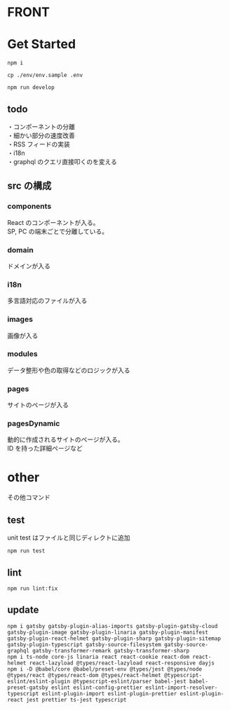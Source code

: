 # FRONT

# Get Started

```
npm i

cp ./env/env.sample .env

npm run develop
```

## todo

・コンポーネントの分離  
・細かい部分の速度改善  
・RSS フィードの実装  
・i18n  
・graphql のクエリ直接叩くのを変える

## src の構成

### components

React のコンポーネントが入る。  
SP, PC の端末ごとで分離している。

### domain

ドメインが入る

### i18n

多言語対応のファイルが入る

### images

画像が入る

### modules

データ整形や色の取得などのロジックが入る

### pages

サイトのページが入る

### pagesDynamic

動的に作成されるサイトのページが入る。  
ID を持った詳細ページなど

# other

その他コマンド

## test

unit test はファイルと同じディレクトに追加

```
npm run test
```

## lint

```
npm run lint:fix
```

## update

```
npm i gatsby gatsby-plugin-alias-imports gatsby-plugin-gatsby-cloud gatsby-plugin-image gatsby-plugin-linaria gatsby-plugin-manifest gatsby-plugin-react-helmet gatsby-plugin-sharp gatsby-plugin-sitemap gatsby-plugin-typescript gatsby-source-filesystem gatsby-source-graphql gatsby-transformer-remark gatsby-transformer-sharp
npm i ts-node core-js linaria react react-cookie react-dom react-helmet react-lazyload @types/react-lazyload react-responsive dayjs
npm i -D @babel/core @babel/preset-env @types/jest @types/node @types/react @types/react-dom @types/react-helmet @typescript-eslint/eslint-plugin @typescript-eslint/parser babel-jest babel-preset-gatsby eslint eslint-config-prettier eslint-import-resolver-typescript eslint-plugin-import eslint-plugin-prettier eslint-plugin-react jest prettier ts-jest typescript
```
